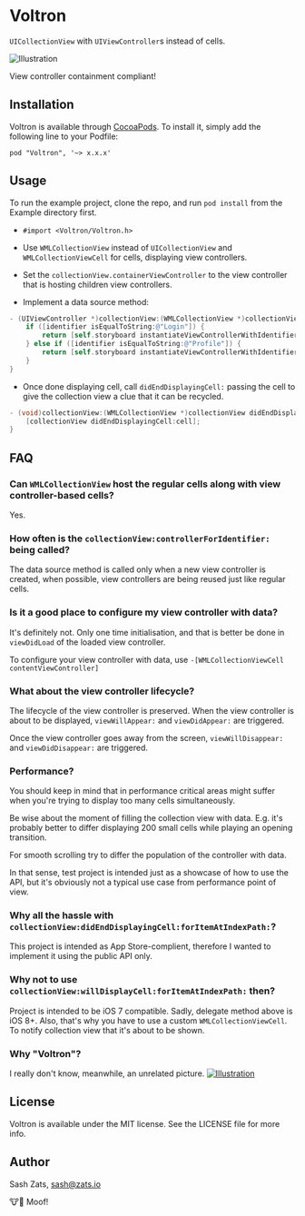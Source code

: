 # Voltron

`UICollectionView` with `UIViewController`s instead of cells.

![Illustration](https://raw.github.com/zats/Voltron/master/Illustration-1@2x.png)

View controller containment compliant!

## Installation

Voltron is available through [CocoaPods](http://cocoapods.org). To install
it, simply add the following line to your Podfile:

    pod "Voltron", '~> x.x.x'

## Usage

To run the example project, clone the repo, and run `pod install` from the Example directory first.

* `#import <Voltron/Voltron.h>`

* Use `WMLCollectionView` instead of `UICollectionView` and `WMLCollectionViewCell` for cells, displaying view controllers.

* Set the `collectionView.containerViewController` to the view controller that is hosting children view controllers.

* Implement a data source method:
```objective-c
- (UIViewController *)collectionView:(WMLCollectionView *)collectionView controllerForIdentifier:(NSString *)identifier {
    if ([identifier isEqualToString:@"Login"]) {
        return [self.storyboard instantiateViewControllerWithIdentifier:@"LoginViewController"];
    } else if ([identifier isEqualToString:@"Profile"]) {
        return [self.storyboard instantiateViewControllerWithIdentifier:@"UserProfileViewController"];
    }
}
```

* Once done displaying cell, call `didEndDisplayingCell:` passing the cell to give the collection view a clue that it can be recycled.

```objective-c
- (void)collectionView:(WMLCollectionView *)collectionView didEndDisplayingCell:(UICollectionViewCell *)cell forItemAtIndexPath:(NSIndexPath *)indexPath {
    [collectionView didEndDisplayingCell:cell];
}
```

## FAQ

### Can `WMLCollectionView` host the regular cells along with view controller-based cells?

Yes.

### How often is the `collectionView:controllerForIdentifier:` being called?

The data source method is called only when a new view controller is created, when possible, view controllers are being reused just like regular cells.

### Is it a good place to configure my view controller with data?

It's definitely not. Only one time initialisation, and that is better be done in `viewDidLoad` of the loaded view controller.

To configure your view controller with data, use `-[WMLCollectionViewCell contentViewController]`

### What about the view controller lifecycle?

The lifecycle of the view controller is preserved. When the view controller is about to be displayed, `viewWillAppear:` and `viewDidAppear:` are triggered.

Once the view controller goes away from the screen, `viewWillDisappear:` and `viewDidDisappear:` are triggered.

### Performance?

You should keep in mind that in performance critical areas might suffer when you're trying to display too many cells simultaneously.

Be wise about the moment of filling the collection view with data. E.g. it's probably better to differ displaying 200 small cells while playing an opening transition.

For smooth scrolling try to differ the population of the controller with data.

In that sense, test project is intended just as a showcase of how to use the API, but it's obviously not a typical use case from performance point of view.

### Why all the hassle with `collectionView:didEndDisplayingCell:forItemAtIndexPath:`?

This project is intended as App Store-complient, therefore I wanted to implement it using the public API only.

### Why not to use `collectionView:willDisplayCell:forItemAtIndexPath:` then?

Project is intended to be iOS 7 compatible. Sadly, delegate method above is iOS 8+. Also, that's why you have to use a custom `WMLCollectionViewCell`. To notify collection view that it's about to be shown.

### Why "Voltron"?

I really don't know, meanwhile, an unrelated picture.
[![Illustration](https://raw.github.com/zats/Voltron/master/Votron.jpg)](http://en.wikipedia.org/wiki/Voltron)

## License

Voltron is available under the MIT license. See the LICENSE file for more info.

## Author

Sash Zats, sash@zats.io

:cow::dog: Moof!
